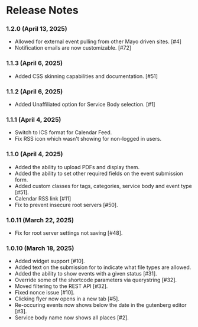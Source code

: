 # Release Notes

### 1.2.0 (April 13, 2025)
* Allowed for external event pulling from other Mayo driven sites. [#4]
* Notification emails are now customizable. [#72]

### 1.1.3 (April 6, 2025)
* Added CSS skinning capabilities and documentation. [#51]

### 1.1.2 (April 6, 2025)
* Added Unaffiliated option for Service Body selection. [#1]

### 1.1.1 (April 4, 2025)
* Switch to ICS format for Calendar Feed.
* Fix RSS icon which wasn't showing for non-logged in users.

### 1.1.0 (April 4, 2025)
* Added the ability to upload PDFs and display them.
* Added the ability to set other required fields on the event submission form.
* Added custom classes for tags, categories, service body and event type [#51].
* Calendar RSS link [#11]
* Fix to prevent insecure root servers [#50].

### 1.0.11 (March 22, 2025)
* Fix for root server settings not saving [#48].

### 1.0.10 (March 18, 2025)
* Added widget support [#10].
* Added text on the submission for to indicate what file types are allowed.
* Added the ability to show events with a given status [#31].
* Override some of the shortcode parameters via querystring [#32].
* Moved filtering to the REST API [#32].
* Fixed nonce issue [#10].
* Clicking flyer now opens in a new tab [#5].
* Re-occuring events now shows below the date in the gutenberg editor [#3].
* Service body name now shows all places [#2].

